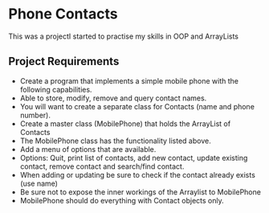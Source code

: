 # Phone Contacts
This was a projectI started to practise my skills in OOP and ArrayLists
## Project Requirements
* Create a program that implements a simple mobile phone with the following capabilities.
* Able to store, modify, remove and query contact names.
* You will want to create a separate class for Contacts (name and phone number).
* Create a master class (MobilePhone) that holds the ArrayList of Contacts
* The MobilePhone class has the functionality listed above.
* Add a menu of options that are available.
* Options:  Quit, print list of contacts, add new contact, update existing contact, remove contact  and search/find contact.
* When adding or updating be sure to check if the contact already exists (use name)
* Be sure not to expose the inner workings of the Arraylist to MobilePhone
* MobilePhone should do everything with Contact objects only.
